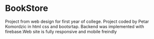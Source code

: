 # BookStore
Project from web design for first year of college. Project coded by Petar Komordzic in html css and bootsrtap. Backend was implemented with firebase.Web site is fully responsive and mobile freindly
